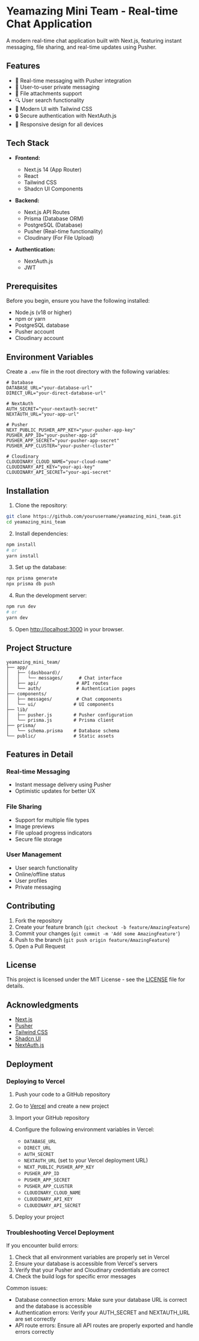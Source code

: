 # Yeamazing Mini Team - Real-time Chat Application

A modern real-time chat application built with Next.js, featuring instant messaging, file sharing, and real-time updates using Pusher.

## Features

- 💬 Real-time messaging with Pusher integration
- 👥 User-to-user private messaging
- 📎 File attachments support
- 🔍 User search functionality
- 🎨 Modern UI with Tailwind CSS
- 🔒 Secure authentication with NextAuth.js
- 📱 Responsive design for all devices

## Tech Stack

- **Frontend:**

  - Next.js 14 (App Router)
  - React
  - Tailwind CSS
  - Shadcn UI Components

- **Backend:**

  - Next.js API Routes
  - Prisma (Database ORM)
  - PostgreSQL (Database)
  - Pusher (Real-time functionality)
  - Cloudinary (For File Upload)

- **Authentication:**
  - NextAuth.js
  - JWT

## Prerequisites

Before you begin, ensure you have the following installed:

- Node.js (v18 or higher)
- npm or yarn
- PostgreSQL database
- Pusher account
- Cloudinary account

## Environment Variables

Create a `.env` file in the root directory with the following variables:

```env
# Database
DATABASE_URL="your-database-url"
DIRECT_URL="your-direct-database-url"

# NextAuth
AUTH_SECRET="your-nextauth-secret"
NEXTAUTH_URL="your-app-url"

# Pusher
NEXT_PUBLIC_PUSHER_APP_KEY="your-pusher-app-key"
PUSHER_APP_ID="your-pusher-app-id"
PUSHER_APP_SECRET="your-pusher-app-secret"
PUSHER_APP_CLUSTER="your-pusher-cluster"

# Cloudinary
CLOUDINARY_CLOUD_NAME="your-cloud-name"
CLOUDINARY_API_KEY="your-api-key"
CLOUDINARY_API_SECRET="your-api-secret"
```

## Installation

1. Clone the repository:

```bash
git clone https://github.com/yourusername/yeamazing_mini_team.git
cd yeamazing_mini_team
```

2. Install dependencies:

```bash
npm install
# or
yarn install
```

3. Set up the database:

```bash
npx prisma generate
npx prisma db push
```

4. Run the development server:

```bash
npm run dev
# or
yarn dev
```

5. Open [http://localhost:3000](http://localhost:3000) in your browser.

## Project Structure

```
yeamazing_mini_team/
├── app/
│   ├── (dashboard)/
│   │   └── messages/      # Chat interface
│   ├── api/              # API routes
│   └── auth/             # Authentication pages
├── components/
│   ├── messages/         # Chat components
│   └── ui/              # UI components
├── lib/
│   ├── pusher.js        # Pusher configuration
│   └── prisma.js        # Prisma client
├── prisma/
│   └── schema.prisma    # Database schema
└── public/              # Static assets
```

## Features in Detail

### Real-time Messaging

- Instant message delivery using Pusher
- Optimistic updates for better UX

### File Sharing

- Support for multiple file types
- Image previews
- File upload progress indicators
- Secure file storage

### User Management

- User search functionality
- Online/offline status
- User profiles
- Private messaging

## Contributing

1. Fork the repository
2. Create your feature branch (`git checkout -b feature/AmazingFeature`)
3. Commit your changes (`git commit -m 'Add some AmazingFeature'`)
4. Push to the branch (`git push origin feature/AmazingFeature`)
5. Open a Pull Request

## License

This project is licensed under the MIT License - see the [LICENSE](LICENSE) file for details.

## Acknowledgments

- [Next.js](https://nextjs.org/)
- [Pusher](https://pusher.com/)
- [Tailwind CSS](https://tailwindcss.com/)
- [Shadcn UI](https://ui.shadcn.com/)
- [NextAuth.js](https://next-auth.js.org/)

## Deployment

### Deploying to Vercel

1. Push your code to a GitHub repository

2. Go to [Vercel](https://vercel.com) and create a new project

3. Import your GitHub repository

4. Configure the following environment variables in Vercel:

   - `DATABASE_URL`
   - `DIRECT_URL`
   - `AUTH_SECRET`
   - `NEXTAUTH_URL` (set to your Vercel deployment URL)
   - `NEXT_PUBLIC_PUSHER_APP_KEY`
   - `PUSHER_APP_ID`
   - `PUSHER_APP_SECRET`
   - `PUSHER_APP_CLUSTER`
   - `CLOUDINARY_CLOUD_NAME`
   - `CLOUDINARY_API_KEY`
   - `CLOUDINARY_API_SECRET`

5. Deploy your project

### Troubleshooting Vercel Deployment

If you encounter build errors:

1. Check that all environment variables are properly set in Vercel
2. Ensure your database is accessible from Vercel's servers
3. Verify that your Pusher and Cloudinary credentials are correct
4. Check the build logs for specific error messages

Common issues:

- Database connection errors: Make sure your database URL is correct and the database is accessible
- Authentication errors: Verify your AUTH_SECRET and NEXTAUTH_URL are set correctly
- API route errors: Ensure all API routes are properly exported and handle errors correctly
